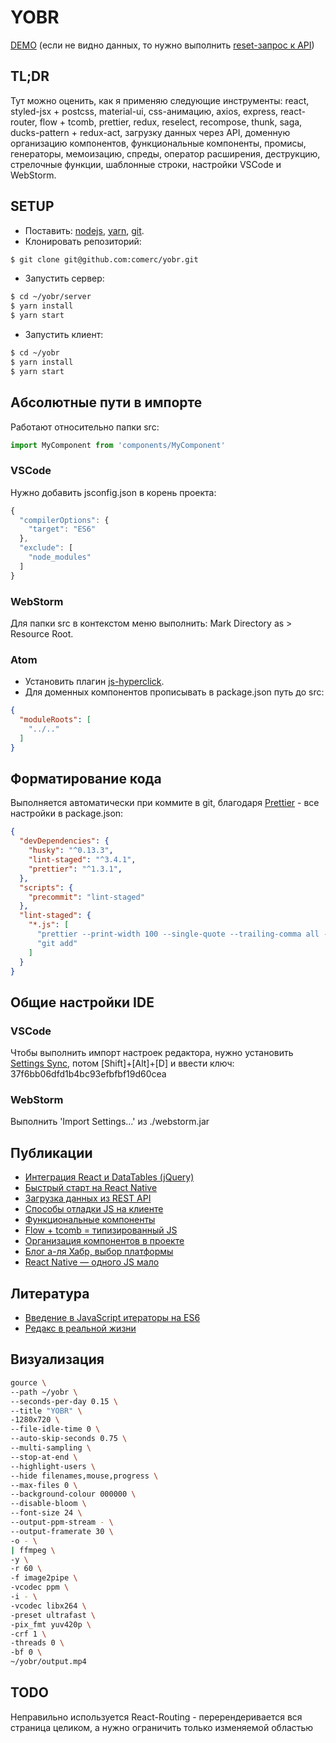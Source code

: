 # YOBR

[DEMO](https://yobr.now.sh/) (если не видно данных, то нужно выполнить [reset-запрос к API](https://yobr-server.now.sh/posts/reset/))

## TL;DR

Тут можно оценить, как я применяю следующие инструменты: react, styled-jsx + postcss, material-ui, css-анимацию, axios, express, react-router, flow + tcomb, prettier, redux, reselect, recompose, thunk, saga, ducks-pattern + redux-act, загрузку данных через API, доменную организацию компонентов, функциональные компоненты, промисы, генераторы, мемоизацию, спреды, оператор расширения, деструкцию, стрелочные функции, шаблонные строки, настройки VSCode и WebStorm.

## SETUP

- Поставить: [nodejs](https://nodejs.org/), [yarn](https://yarnpkg.com/), [git](https://www.atlassian.com/git/tutorials/install-git).
- Клонировать репозиторий:
```bash
$ git clone git@github.com:comerc/yobr.git
```
- Запустить сервер:
```bash
$ cd ~/yobr/server 
$ yarn install
$ yarn start
```
- Запустить клиент:
```bash
$ cd ~/yobr
$ yarn install
$ yarn start
```

## Абсолютные пути в импорте

Работают относительно папки src:
```javascript
import MyComponent from 'components/MyComponent'
```

### VSCode

Нужно добавить jsconfig.json в корень проекта: 
```javascript
{
  "compilerOptions": {
    "target": "ES6"
  },
  "exclude": [
    "node_modules"
  ]
}
```

### WebStorm
Для папки src в контекстом меню выполнить: Mark Directory as > Resource Root.

### Atom
- Установить плагин [js-hyperclick](https://atom.io/packages/js-hyperclick).
- Для доменных компонентов прописывать в package.json путь до src:
```json
{
  "moduleRoots": [
    "../.."
  ]
}
```

## Форматирование кода

Выполняется автоматически при коммите в git, благодаря [Prettier](https://github.com/prettier/prettier) - все настройки в package.json:
```json
{
  "devDependencies": {
    "husky": "^0.13.3",
    "lint-staged": "^3.4.1",
    "prettier": "^1.3.1",
  },
  "scripts": {
    "precommit": "lint-staged"
  },
  "lint-staged": {
    "*.js": [
      "prettier --print-width 100 --single-quote --trailing-comma all --no-semi --write",
      "git add"
    ]
  }
}
```

## Общие настройки IDE

### VSCode

Чтобы выполнить импорт настроек редактора, нужно установить [Settings Sync](https://marketplace.visualstudio.com/items?itemName=Shan.code-settings-sync), потом [Shift]+[Alt]+[D] и ввести ключ: 37f6bb06dfd1b4bc93efbfbf19d60cea

### WebStorm

Выполнить 'Import Settings...' из ./webstorm.jar

## Публикации

- [Интеграция React и DataTables (jQuery)](https://habrahabr.ru/post/330656/)
- [Быстрый старт на React Native](https://habrahabr.ru/post/327668/)
- [Загрузка данных из REST API](https://habrahabr.ru/post/327422/)
- [Способы отладки JS на клиенте](https://habrahabr.ru/post/327190/)
- [Функциональные компоненты](https://habrahabr.ru/post/326610/)
- [Flow + tcomb = типизированный JS](https://habrahabr.ru/post/326538/)
- [Организация компонентов в проекте](https://habrahabr.ru/post/326018/)
- [Блог а-ля Хабр, выбор платформы](https://habrahabr.ru/post/325088/)
- [React Native — одного JS мало](https://habrahabr.ru/post/323214/)

## Литература

- [Введение в JavaScript итераторы на ES6](https://habrahabr.ru/post/264345/)
- [Редакс в реальной жизни](https://iamakulov.com/talks/redux-in-real-life/)

## Визуализация

```bash
gource \
--path ~/yobr \
--seconds-per-day 0.15 \
--title "YOBR" \
-1280x720 \
--file-idle-time 0 \
--auto-skip-seconds 0.75 \
--multi-sampling \
--stop-at-end \
--highlight-users \
--hide filenames,mouse,progress \
--max-files 0 \
--background-colour 000000 \
--disable-bloom \
--font-size 24 \
--output-ppm-stream - \
--output-framerate 30 \
-o - \
| ffmpeg \
-y \
-r 60 \
-f image2pipe \
-vcodec ppm \
-i - \
-vcodec libx264 \
-preset ultrafast \
-pix_fmt yuv420p \
-crf 1 \
-threads 0 \
-bf 0 \
~/yobr/output.mp4
```

## TODO

Неправильно используется React-Routing - перерендеривается вся страница целиком, а нужно ограничить только изменяемой областью